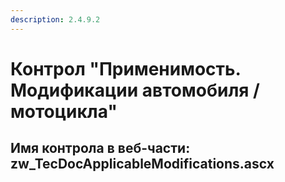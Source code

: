 ```yaml
---
description: 2.4.9.2
---
```


# Контрол "Применимость. Модификации автомобиля / мотоцикла"

## Имя контрола в веб-части: zw\_TecDocApplicableModifications.ascx

